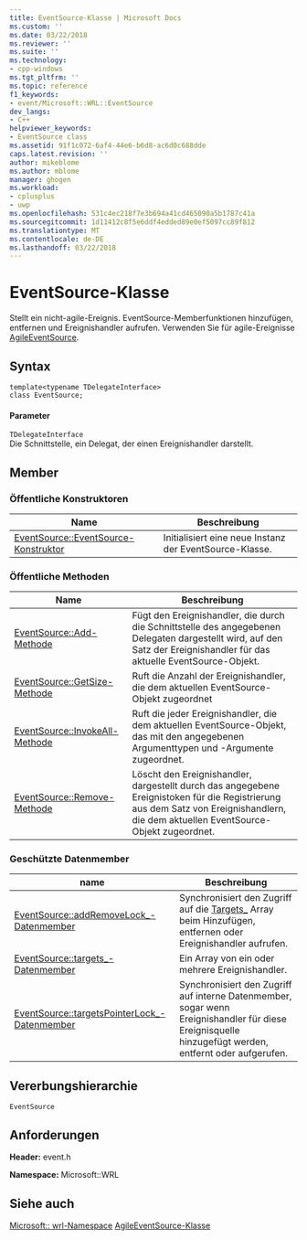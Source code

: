 ```yaml
---
title: EventSource-Klasse | Microsoft Docs
ms.custom: ''
ms.date: 03/22/2018
ms.reviewer: ''
ms.suite: ''
ms.technology:
- cpp-windows
ms.tgt_pltfrm: ''
ms.topic: reference
f1_keywords:
- event/Microsoft::WRL::EventSource
dev_langs:
- C++
helpviewer_keywords:
- EventSource class
ms.assetid: 91f1c072-6af4-44e6-b6d8-ac6d0c688dde
caps.latest.revision: ''
author: mikeblome
ms.author: mblome
manager: ghogen
ms.workload:
- cplusplus
- uwp
ms.openlocfilehash: 531c4ec218f7e3b694a41cd465090a5b1787c41a
ms.sourcegitcommit: 1d11412c8f5e6ddf4edded89e0ef5097cc89f812
ms.translationtype: MT
ms.contentlocale: de-DE
ms.lasthandoff: 03/22/2018
---
```

# <a name="eventsource-class"></a>EventSource-Klasse
Stellt ein nicht-agile-Ereignis. EventSource-Memberfunktionen hinzufügen, entfernen und Ereignishandler aufrufen. Verwenden Sie für agile-Ereignisse [AgileEventSource](agileeventsource-class.md). 
  
## <a name="syntax"></a>Syntax  
  
```  
template<typename TDelegateInterface>  
class EventSource;  
```  
  
#### <a name="parameters"></a>Parameter  
 `TDelegateInterface`  
 Die Schnittstelle, ein Delegat, der einen Ereignishandler darstellt.  
  
## <a name="members"></a>Member  
  
### <a name="public-constructors"></a>Öffentliche Konstruktoren  
  
|Name|Beschreibung|  
|----------|-----------------|  
|[EventSource::EventSource-Konstruktor](../windows/eventsource-eventsource-constructor.md)|Initialisiert eine neue Instanz der EventSource-Klasse.|  
  
### <a name="public-methods"></a>Öffentliche Methoden  
  
|Name|Beschreibung|  
|----------|-----------------|  
|[EventSource::Add-Methode](../windows/eventsource-add-method.md)|Fügt den Ereignishandler, die durch die Schnittstelle des angegebenen Delegaten dargestellt wird, auf den Satz der Ereignishandler für das aktuelle EventSource-Objekt.|  
|[EventSource::GetSize-Methode](../windows/eventsource-getsize-method.md)|Ruft die Anzahl der Ereignishandler, die dem aktuellen EventSource-Objekt zugeordnet|  
|[EventSource::InvokeAll-Methode](../windows/eventsource-invokeall-method.md)|Ruft die jeder Ereignishandler, die dem aktuellen EventSource-Objekt, das mit den angegebenen Argumenttypen und -Argumente zugeordnet.|  
|[EventSource::Remove-Methode](../windows/eventsource-remove-method.md)|Löscht den Ereignishandler, dargestellt durch das angegebene Ereignistoken für die Registrierung aus dem Satz von Ereignishandlern, die dem aktuellen EventSource-Objekt zugeordnet.|  
  
### <a name="protected-data-members"></a>Geschützte Datenmember  
  
|name|Beschreibung|  
|----------|-----------------|  
|[EventSource::addRemoveLock_-Datenmember](../windows/eventsource-addremovelock-data-member.md)|Synchronisiert den Zugriff auf die [Targets_](../windows/eventsource-targets-data-member.md) Array beim Hinzufügen, entfernen oder Ereignishandler aufrufen.|  
|[EventSource::targets_-Datenmember](../windows/eventsource-targets-data-member.md)|Ein Array von ein oder mehrere Ereignishandler.|  
|[EventSource::targetsPointerLock_-Datenmember](../windows/eventsource-targetspointerlock-data-member.md)|Synchronisiert den Zugriff auf interne Datenmember, sogar wenn Ereignishandler für diese Ereignisquelle hinzugefügt werden, entfernt oder aufgerufen.|  
  
## <a name="inheritance-hierarchy"></a>Vererbungshierarchie  
 `EventSource`  
  
## <a name="requirements"></a>Anforderungen  
 **Header:** event.h  
  
 **Namespace:** Microsoft::WRL  
  
## <a name="see-also"></a>Siehe auch  
 [Microsoft:: wrl-Namespace](../windows/microsoft-wrl-namespace.md)
[AgileEventSource-Klasse](agileeventsource-class.md)